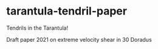 # tarantula-tendril-paper
Tendrils in the Tarantula!

Draft paper 2021 on extreme velocity shear in 30 Doradus
